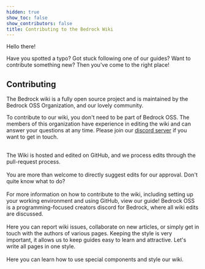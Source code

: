 ```yaml
---
hidden: true
show_toc: false
show_contributors: false
title: Contributing to the Bedrock Wiki
---
```


Hello there! 

Have you spotted a typo? Got stuck following one of our guides? Want to contribute something new? Then you've come to the right place!


## Contributing

The Bedrock wiki is a fully open source project and is maintained by the Bedrock OSS Organization, and our lovely community.

To contribute to our wiki, you don't need to be part of Bedrock OSS. The members of this organization have experience in editing the wiki and can answer your questions at any time. Please join our [discord server](https://discord.gg/XjV87YN) if you want to get in touch.

<br>

<div class="max-w-screen-md xl:max-w-screen-lg">
	<div class="m-0 p-0 pb-4 w-full">
		<div
			class="
				grid grid-cols-1
				lg:grid-cols-2
				xl:grid-cols-3
				gap-5
				m-0
				p-0
			"
		>
			<CardLink
				title="GitHub"
				imgsrc="assets/images/misc/github.png"
				link="https://github.com/Bedrock-OSS/bedrock-wiki"
			>
			The Wiki is hosted and edited on GitHub, and we process edits through the pull-request process.<br><br>You are more than welcome to directly suggest edits for our approval.
			</CardLink>
			<CardLink
				title="Learn How"
				imgsrc="assets/images/misc/compass.png"
				link="/contribute-how-to"
			>
				Don't quite know what to do?<br><br>For more information on how to contribute to the wiki, including setting up your working environment and using GitHub, view our guide!
			</CardLink>
			<CardLink
				title="Contact Us"
				imgsrc="assets/images/discord/oss.png"
				link="https://discord.gg/XjV87YN"
			>
				Bedrock OSS is a programming-focused creators discord for Bedrock, where all wiki edits are discussed. <br /><br />Here you can report wiki issues, collaborate on new articles, or simply get in touch with the authors of various pages.
			</CardLink>
			<CardLink
				title="Page Editing"
				imgsrc="favicon.ico"
				link="/contribute-style"
			>
				Keeping the style is very important, it allows us to keep guides easy to learn and attractive. Let's write all pages in one style. <br /><br />Here you can learn how to use special components and style our wiki.
			</CardLink>
		</div>
	</div>
</div>